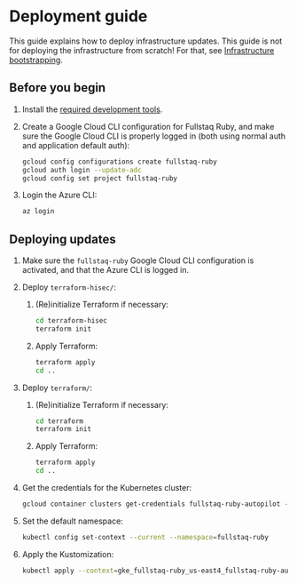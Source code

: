 # Deployment guide

This guide explains how to deploy infrastructure updates. This guide is not for deploying the infrastructure from scratch! For that, see [Infrastructure bootstrapping](infrastructure-bootstrapping.md).

## Before you begin

 1. Install the [required development tools](required-devtools.md).

 2. Create a Google Cloud CLI configuration for Fullstaq Ruby, and make sure the Google Cloud CLI is properly logged in (both using normal auth and application default auth):

    ~~~bash
    gcloud config configurations create fullstaq-ruby
    gcloud auth login --update-adc
    gcloud config set project fullstaq-ruby
    ~~~

 3. Login the Azure CLI:

    ~~~bash
    az login
    ~~~

## Deploying updates

 1. Make sure the `fullstaq-ruby` Google Cloud CLI configuration is activated, and that the Azure CLI is logged in.

 2. Deploy `terraform-hisec/`:

     1. (Re)initialize Terraform if necessary:

        ~~~bash
        cd terraform-hisec
        terraform init
        ~~~

     2. Apply Terraform:

        ~~~bash
        terraform apply
        cd ..
        ~~~

 3. Deploy `terraform/`:

     1. (Re)initialize Terraform if necessary:

        ~~~bash
        cd terraform
        terraform init
        ~~~

     2. Apply Terraform:

        ~~~bash
        terraform apply
        cd ..
        ~~~

 4. Get the credentials for the Kubernetes cluster:

    ~~~bash
    gcloud container clusters get-credentials fullstaq-ruby-autopilot --configuration fullstaq-ruby --region us-east4
    ~~~

 5. Set the default namespace:

    ~~~bash
    kubectl config set-context --current --namespace=fullstaq-ruby
    ~~~

 6. Apply the Kustomization:

    ~~~bash
    kubectl apply --context=gke_fullstaq-ruby_us-east4_fullstaq-ruby-autopilot -k ../kubernetes
    ~~~
